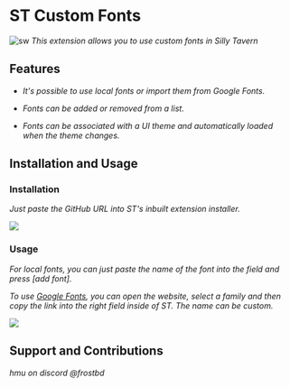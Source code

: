 # ST Custom Fonts
![sw](https://github.com/FrostBD/st-custom-fonts/assets/141382948/d5736eb9-5d46-4aef-8dbc-f445543d7008)
*This extension allows you to use custom fonts in Silly Tavern*

## Features

- *It's possible to use local fonts or import them from Google Fonts.*

- *Fonts can be added or removed from a list.*

- *Fonts can be associated with a UI theme and automatically loaded when the theme changes.*

## Installation and Usage

### Installation

*Just paste the GitHub URL into ST's inbuilt extension installer.* 

![](https://files.catbox.moe/b8culz.png)

### Usage

*For local fonts, you can just paste the name of the font into the field and press [add font].*

*To use [Google Fonts](https://fonts.google.com/), you can open the website, select a family and then copy the link into the right field inside of ST. The name can be custom.*

![](https://files.catbox.moe/65h29y.gif)

## Support and Contributions

*hmu on discord @frostbd*
